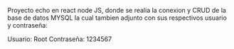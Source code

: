 Proyecto echo en react node JS, donde se realia la conexion y CRUD de la base de datos MYSQL la cual tambien adjunto con sus respectivos usuario y contraseña:

Usuario: Root
Contraseña: 1234567
